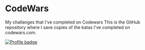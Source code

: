 # CodeWars
My challanges that I've completed on Codewars
This is the GitHub repository where I save copies of the katas I've completed on codewars.com.

[![Profile badge](https://www.codewars.com/users/romaluk/badges/large)](https://www.codewars.com/users/romaluk)
